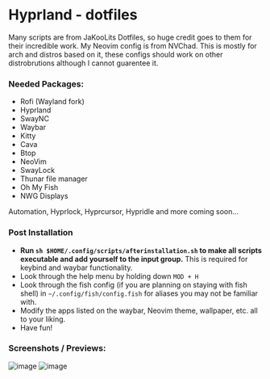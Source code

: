 # Hyprland - dotfiles

Many scripts are from JaKooLits Dotfiles, so huge credit goes to them for their incredible work. My Neovim config is from NVChad.
This is mostly for arch and distros based on it, these configs should work on other distrobrutions although I cannot guarentee it.

### Needed Packages:
- Rofi (Wayland fork)
- Hyprland
- SwayNC
- Waybar
- Kitty
- Cava
- Btop
- NeoVim
- SwayLock
- Thunar file manager
- Oh My Fish
- NWG Displays
  
Automation, Hyprlock, Hyprcursor, Hypridle and more coming soon...

### Post Installation
- **Run `sh $HOME/.config/scripts/afterinstallation.sh` to make all scripts executable and add yourself to the input group.** This is required for keybind and waybar functionality.
- Look through the help menu by holding down `MOD + H`
- Look through the fish config (if you are planning on staying with fish shell) in `~/.config/fish/config.fish` for aliases you may not be familiar with.
- Modify the apps listed on the waybar, Neovim theme, wallpaper, etc. all to your liking.   
- Have fun!

### Screenshots / Previews:
![image](https://github.com/charklie/hyprdots/assets/157241212/2afd74d6-7497-40ba-9110-eb88fb0cf454)
![image](https://github.com/charklie/hyprdots/assets/157241212/7e8776a8-5a11-407a-8ef2-ee840293a3f9)

